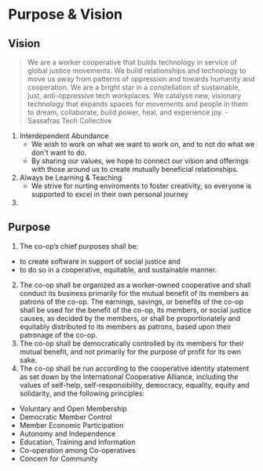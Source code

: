 # Purpose & Vision

## Vision

> We are a worker cooperative that builds technology in service of global justice movements. We build relationships and technology to move us away from patterns of oppression and towards humanity and cooperation. We are a bright star in a constellation of sustainable, just, anti-oppressive tech workplaces. We catalyse new, visionary technology that expands spaces for movements and people in them to dream, collaborate, build power, heal, and experience joy. - Sassafras Tech Collective

1. Interdependent Abundance
   - We wish to work on what we want to work on, and to not do what we don't want to do.
   - By sharing our values, we hope to connect our vision and offerings with those around us to create mutually beneficial relationships.
2. Always be Learning & Teaching
   - We strive for nurting enviroments to foster creativity, so everyone is supported to excel in their own personal journey
3.

## Purpose

1. The co-op’s chief purposes shall be:

- to create software in support of social justice and
- to do so in a cooperative, equitable, and sustainable manner.

2. The co-op shall be organized as a worker-owned cooperative and shall conduct its business primarily for the mutual benefit of its members as patrons of the co-op. The earnings, savings, or benefits of the co-op shall be used for the benefit of the co-op, its members, or social justice causes, as decided by the members, or shall be proportionately and equitably distributed to its members as patrons, based upon their patronage of the co-op.
3. The co-op shall be democratically controlled by its members for their mutual benefit, and not primarily for the purpose of profit for its own sake.
4. The co-op shall be run according to the cooperative identity statement as set down by the International Cooperative Alliance, including the values of self-help, self-responsibility, democracy, equality, equity and solidarity, and the following principles:

- Voluntary and Open Membership
- Democratic Member Control
- Member Economic Participation
- Autonomy and Independence
- Education, Training and Information
- Co-operation among Co-operatives
- Concern for Community
